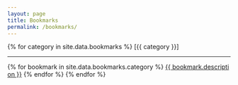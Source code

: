 ```yaml
---
layout: page
title: Bookmarks
permalink: /bookmarks/
---
```


<div style="word-break:break-all;">
{% for category in site.data.bookmarks %}
    [{{ category }}]
    <hr>
    {% for bookmark in site.data.bookmarks.category %}
    <a href="{{ bookmark.link }}" target="_blank">{{ bookmark.description }}</a>
    {% endfor %}
{% endfor %}
</div>
